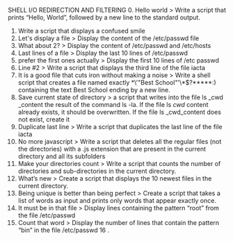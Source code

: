 SHELL I/O REDIRECTION AND FILTERING 
0. Hello world > Write a script that prints “Hello, World”, followed by a new line to the standard output.
1. Write a script that displays a confused smile
2. Let's display a file > Display the content of the /etc/passwd file
3. What about 2? > Display the content of /etc/passwd and /etc/hosts
4. Last lines of a file > Display the last 10 lines of /etc/passwd
5. prefer the first ones actually > Display the first 10 lines of /etc passwd
6. Line #2 > Write a script that displays the third line of the file iacta
7. It is a good file that cuts iron without making a noise > Write a shell script that creates a file named exactly \*\\'"Best School"\'\\*$\?\*\*\*\*\*:) containing the text Best School ending by a new line.
8. Save current state of directory > a script that writes into the file ls _cwd _content the result of the command ls -la. If the file ls _cwd_ content already exists, it should be overwritten. If the file ls _cwd_content does not exist, create it
9. Duplicate last line > Write a script that duplicates the last line of the file iacta
10.  No more javascript >  Write a script that deletes all the regular files (not the directories)  with a .js extension that are present in the current directory and all its subfolders
11. Make your directories count > Write a script that counts the number of directories and sub-directories in the current directory.
12. What’s new > Create a script that displays the 10 newest files in the current directory.
13.  Being unique is better than being perfect > Create a script that takes a list of words as input and prints only words that appear exactly once.
14. It must be in that file > Display lines containing the pattern “root” from the file /etc/passwd
15. Count that word > Display the number of lines that contain the pattern “bin” in the file /etc/passwd
16 .
